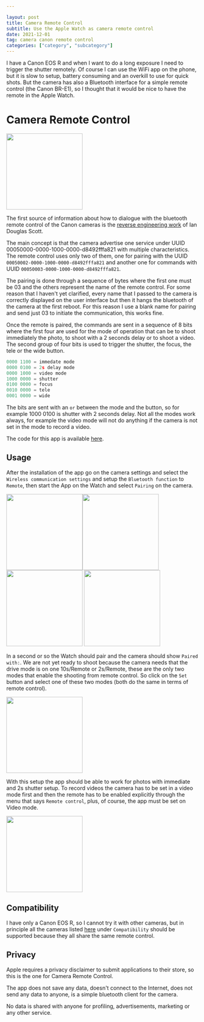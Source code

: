 ```yaml
---

layout: post
title: Camera Remote Control
subtitle: Use the Apple Watch as camera remote control
date: 2021-12-01
tag: camera canon remote control
categories: ["category", "subcategory"]
---
```


I have a Canon EOS R and when I want to do a long exposure I need to trigger the shutter remotely. Of course I can use the WiFi app on the phone, but it is slow to setup, battery consuming and an overkill to use for quick shots. But the camera has also a Bluetooth interface for a simple remote control (the Canon BR-E1), so I thought that it would be nice to have the remote in the Apple Watch.

# Camera Remote Control

<img src="/assets/img/crc-app-01.png"  width="200"/>

The first source of information about how to dialogue with the bluetooth remote control of the Canon cameras is the [reverse engineering work](https://iandouglasscott.com/2018/07/04/canon-dslr-bluetooth-remote-protocol/) of Ian Douglas Scott.

The main concept is that the camera advertise one service under UUID 00050000-0000-1000-0000-d8492fffa821 with multiple characteristics. The remote control uses only two of them, one for pairing with the UUID `00050002-0000-1000-0000-d8492fffa821` and another one for commands with UUID `00050003-0000-1000-0000-d8492fffa821`. 

The pairing is done through a sequence of bytes where the first one must be 03 and the others represent the name of the remote control. For some reason that I haven't yet clarified, every name that I passed to the camera is correctly displayed on the user interface but then it hangs the bluetooth of the camera at the first reboot. For this reason I use a blank name for pairing and send just 03 to initiate the communication, this works fine.

Once the remote is paired, the commands are sent in a sequence of 8 bits where the first four are used for the mode of operation that can be to shoot immediately the photo, to shoot with a 2 seconds delay or to shoot a video. The second group of four bits is used to trigger the shutter, the focus, the tele or the wide button. 

```c
0000 1100 = immedate mode
0000 0100 = 2s delay mode
0000 1000 = video mode
1000 0000 = shutter
0100 0000 = focus
0010 0000 = tele
0001 0000 = wide
```

The bits are sent with an `or` between the mode and the button, so for example 1000 0100 is shutter with 2 seconds delay. Not all the modes work always, for example the video mode will not do anything if the camera is not set in the mode to record a video.

The code for this app is available [here](https://github.com/emanuelelaface/cameraremotecontrol).

## Usage

After the installation of the app go on the camera settings and select the `Wireless communication settings` and setup the `Bluetooth function` to `Remote`, then start the App on the Watch and select `Pairing` on the camera.

<img src="/assets/img/crc-camera-01.png"  width="200"/><img src="/assets/img/crc-camera-02.png"  width="200"/><img src="/assets/img/crc-camera-03.png"  width="200"/> <img src="/assets/img/crc-camera-04.png"  width="200"/>

In a second or so the Watch should pair and the camera should show `Paired with:`. We are not yet ready to shoot because the camera needs that the drive mode is on one 10s/Remote or 2s/Remote, these are the only two modes that enable the shooting from remote control. So click on the `Set` button and select one of these two modes (both do the same in terms of remote control).

<img src="/assets/img/crc-camera-06.png"  width="200"/>

With this setup the app should be able to work for photos with immediate and 2s shutter setup. To record videos the camera has to be set in a video mode first and then the remote has to be enabled explicitly through the menu that says `Remote control`, plus, of course, the app must be set on Video mode.

<img src="/assets/img/crc-camera-05.png"  width="200"/>

## Compatibility

I have only a Canon EOS R, so I cannot try it with other cameras, but in principle all the cameras listed [here](https://shop.usa.canon.com/shop/en/catalog/wireless-remote-control-br-e1) under `Compatibility` should be supported because they all share the same remote control.

## Privacy

Apple requires a privacy disclaimer to submit applications to their store, so this is the one for Camera Remote Control.

The app does not save any data, doesn't connect to the Internet, does not send any data to anyone, is a simple bluetooth client for the camera.

No data is shared with anyone for profiling, advertisements, marketing or any other service.
